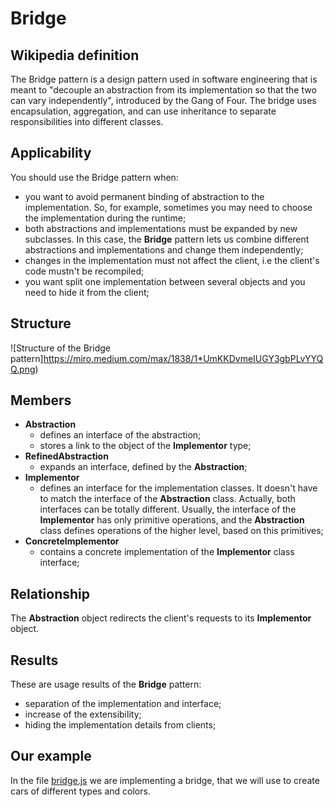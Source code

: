 # Bridge

## Wikipedia definition

The Bridge pattern is a design pattern used in software engineering that is meant to "decouple an abstraction from its implementation so that the two can vary independently", introduced by the Gang of Four. The bridge uses encapsulation, aggregation, and can use inheritance to separate responsibilities into different classes.

## Applicability

You should use the Bridge pattern when:

- you want to avoid permanent binding of abstraction to the implementation. So, for example, sometimes you may need to choose the implementation during the runtime;
- both abstractions and implementations must be expanded by new subclasses. In this case, the **Bridge** pattern lets us combine different abstractions and implementations and change them independently;
- changes in the implementation must not affect the client, i.e the client's code mustn't be recompiled;
- you want split one implementation between several objects and you need to hide it from the client;

## Structure

![Structure of the Bridge pattern]https://miro.medium.com/max/1838/1*UmKKDvmeIUGY3gbPLvYYQQ.png)

## Members

- **Abstraction**
  - defines an interface of the abstraction;
  - stores a link to the object of the **Implementor** type;
- **RefinedAbstraction**
  - expands an interface, defined by the **Abstraction**;
- **Implementor**
  - defines an interface for the implementation classes. It doesn't have to match the interface of the **Abstraction** class. Actually, both interfaces can be totally different. Usually, the interface of the **Implementor** has only primitive operations, and the **Abstraction** class defines operations of the higher level, based on this primitives;
- **ConcreteImplementor**
  - contains a concrete implementation of the **Implementor** class interface;

## Relationship

The **Abstraction** object redirects the client's requests to its **Implementor** object.

## Results

These are usage results of the **Bridge** pattern:

- separation of the implementation and interface;
- increase of the extensibility;
- hiding the implementation details from clients;

## Our example

In the file [bridge.js](https://github.com/kirillgenets/js-design-patterns/blob/master/patterns/structural-patterns/bridge/bridge.js) we are implementing a bridge, that we will use to create cars of different types and colors.
